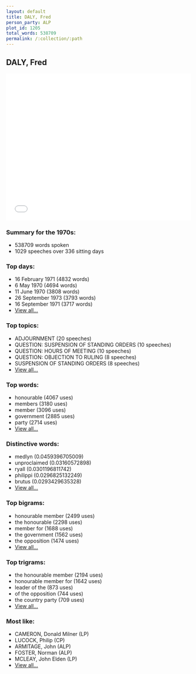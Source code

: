 ```yaml
---
layout: default
title: DALY, Fred
person_party: ALP
plot_id: 1205
total_words: 538709
permalink: /:collection/:path
---
```


## DALY, Fred

<iframe width="100%" height="400" frameborder="0" scrolling="no" src="//plot.ly/~wragge/1205.embed"></iframe>


### Summary for the 1970s:

* 538709 words spoken
* 1029 speeches over 336 sitting days


### Top days:

* 16 February 1971 (4832 words)
* 6 May 1970 (4694 words)
* 11 June 1970 (3808 words)
* 26 September 1973 (3793 words)
* 16 September 1971 (3717 words)
* [View all...](days/)


### Top topics:

* ADJOURNMENT (20 speeches)
* QUESTION: SUSPENSION OF STANDING ORDERS (10 speeches)
* QUESTION: HOURS OF MEETING (10 speeches)
* QUESTION: OBJECTION TO RULING (8 speeches)
* SUSPENSION OF STANDING ORDERS (8 speeches)
* [View all...](topics/)


### Top words:

* honourable (4067 uses)
* members (3180 uses)
* member (3096 uses)
* government (2885 uses)
* party (2714 uses)
* [View all...](words/)


### Distinctive words:

* medlyn (0.0459396705009)
* unproclaimed (0.03160572898)
* ryall (0.0301196811742)
* philippi (0.0296825132249)
* brutus (0.0293429635328)
* [View all...](sig_words/)


### Top bigrams:

* honourable member (2499 uses)
* the honourable (2298 uses)
* member for (1688 uses)
* the government (1562 uses)
* the opposition (1474 uses)
* [View all...](bigrams/)


### Top trigrams:

* the honourable member (2194 uses)
* honourable member for (1642 uses)
* leader of the (873 uses)
* of the opposition (744 uses)
* the country party (709 uses)
* [View all...](trigrams/)


### Most like:

* CAMERON, Donald Milner (LP)
* LUCOCK, Philip (CP)
* ARMITAGE, John (ALP)
* FOSTER, Norman (ALP)
* MCLEAY, John Elden (LP)
* [View all...](similarities/)
